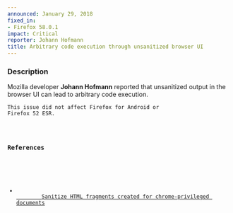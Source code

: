 ```yaml
---
announced: January 29, 2018
fixed_in:
- Firefox 58.0.1
impact: Critical
reporter: Johann Hofmann
title: Arbitrary code execution through unsanitized browser UI
---
```


<h3>Description</h3>

<p>Mozilla developer <strong>Johann Hofmann</strong> reported that
unsanitized output in the browser UI can lead to arbitrary code execution.
</p>

<p class="note"><code>This issue did not affect Firefox for Android or
Firefox 52 ESR.</p>

<h3>References</h3>

<ul>
  <li><a href="https://bugzilla.mozilla.org/show_bug.cgi?id=1432966">
        Sanitize HTML fragments created for chrome-privileged documents</a></li>
</ul>

